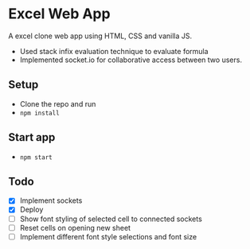 # Excel Web App
A excel clone web app using HTML, CSS and vanilla JS.
- Used stack infix evaluation technique to evaluate formula
- Implemented socket.io for collaborative access between two users.

## Setup 
+ Clone the repo and run
+ `npm install`

## Start app
+ `npm start`

## Todo
- [x] Implement sockets
- [x] Deploy 
- [ ] Show font styling of selected cell to connected sockets
- [ ] Reset cells on opening new sheet
- [ ] Implement different font style selections and font size